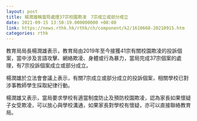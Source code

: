 ```yaml
---
layout: post
title: 楊潤雄稱當局處理37宗校園欺凌　7宗成立或部分成立
date: 2021-09-15 13:50:19.000000000 +08:00
link: https://news.rthk.hk/rthk/ch/component/k2/1610668-20210915.htm
categories: rthk
---
```


教育局局長楊潤雄表示，教育局由2019年至今接獲41宗有關校園欺凌的投訴個案，當中涉及言語攻擊、網絡欺凌、身體或行為暴力，當局完成37宗個案的處理，有7宗投訴個案成立或部分成立。

楊潤雄於立法會會議上表示，有關7宗成立或部分成立的投訴個案，相關學校已對涉事教師學生採取紀律行動。

楊潤雄又表示，當局要求學校有適當制度防止及預防校園欺凌，認為家長如果懷疑子女受欺凌，可以放心與學校溝通，如果家長對學校有懷疑，亦可以直接聯絡教育局。

